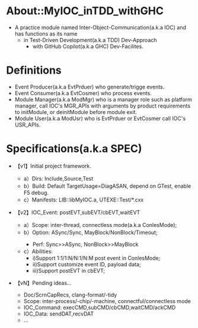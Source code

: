 # About::MyIOC_inTDD_withGHC
* A practice module named Inter-Object-Communication(a.k.a IOC) and has functions as its name
  * in Test-Driven Development(a.k.a TDD) Dev-Approach
    * with GitHub Copilot(a.k.a GHC) Dev-Facilites.

# Definitions
* Event Producer(a.k.a EvtPrduer) who generate/trigge events.
* Event Consumer(a.k.a EvtCosmer) who process events.
* Module Manager(a.k.a ModMgr) who is a manager role such as platform manager, call IOC's MGR_APIs with arguments by product requirements to initModule, or deinitModule before module exit.
* Module User(a.k.a ModUsr) who is EvtPrduer or EvtCosmer call IOC's USR_APIs.

# Specifications(a.k.a SPEC)
* 【v1】Initial project framework.
  * a）Dirs: Include,Source,Test
  * b）Build: Default TargetUsage=DiagASAN, depend on GTest, enable F5 debug.
  * c）Manifests: LIB::libMyIOC.a, UTEXE::Test/*.cxx

* 【v2】IOC_Event: postEVT,subEVT/cbEVT,waitEVT
  * a）Scope: inter-thread, connectless mode(a.k.a ConlesMode);
  * b）Option: ASync<DFT>/Sync, MayBlock/NonBlock/Timeout;
    * Perf: Sync>>ASync, NonBlock>>MayBlock
  * c）Abilities: 
    * i)Support 1:1/1:N/N:1/N:M post event in ConlesMode; 
    * ii)Support customize event ID, payload data;
    * iii)Support postEVT in cbEVT;

* 【vN】Pending ideas...
  * Doc/ScrnCapRecs, clang-format/-tidy
  * Scope: inter-process/-chip/-machine, connectful/connectless mode
  * IOC_Command: execCMD,subCMD/cbCMD,waitCMD/ackCMD
  * IOC_Data: sendDAT,recvDAT
  * ...
